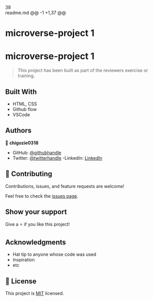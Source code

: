  38  
readme.md
@@ -1 +1,37 @@
# microverse-project 1
# microverse-project 1

> This project has been built as part of the reviewers exercise or training.
## Built With

- HTML, CSS
- Github flow
- VSCode

## Authors

👤 **chigozie0318**

- GitHub: [@githubhandle](https://github.com/chigozie1803)
- Twitter: [@twitterhandle](https://twitter.com/chigozie_ezeilo)
-LinkedIn: [LinkedIn](https://www.linkedin.com/in/chigozie-ezeilo-0b7477179/)

## 🤝 Contributing

Contributions, issues, and feature requests are welcome!

Feel free to check the [issues page](https://github.com/chigozie1803/microverse-project-1.git).

## Show your support

Give a ⭐️ if you like this project!

## Acknowledgments

- Hat tip to anyone whose code was used
- Inspiration
- etc

## 📝 License

This project is [MIT](./MIT.md) licensed.